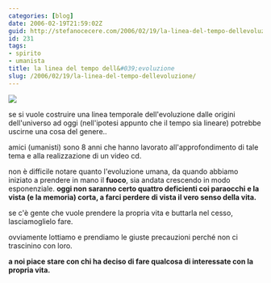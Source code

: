 ```yaml
---
categories: [blog]
date: 2006-02-19T21:59:02Z
guid: http://stefanocecere.com/2006/02/19/la-linea-del-tempo-dellevoluzione/
id: 231
tags:
- spirito
- umanista
title: la linea del tempo dell&#039;evoluzione
slug: /2006/02/19/la-linea-del-tempo-dellevoluzione/
---
```


![](/wp-content/la_linea_del_tempo_01.jpg)

se si vuole costruire una linea temporale dell'evoluzione dalle origini dell'universo ad oggi (nell'ipotesi appunto che il tempo sia lineare) potrebbe uscirne una cosa del genere..

amici (umanisti) sono 8 anni che hanno lavorato all'approfondimento di tale tema e alla realizzazione di un video cd.

non è difficile notare quanto l'evoluzione umana, da quando abbiamo iniziato a prendere in mano il **fuoco**, sia andata crescendo in modo esponenziale. **oggi non saranno certo quattro deficienti coi paraocchi e la vista (e la memoria) corta, a farci perdere di vista il vero senso della vita.**

se c'è gente che vuole prendere la propria vita e buttarla nel cesso, lasciamoglielo fare.
  
ovviamente lottiamo e prendiamo le giuste precauzioni perché non ci trascinino con loro.

**a noi piace stare con chi ha deciso di fare qualcosa di interessate con la propria vita.**